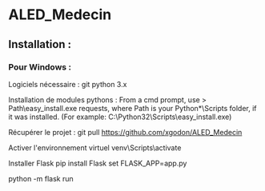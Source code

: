 # ALED_Medecin

## Installation :

### Pour Windows :

Logiciels nécessaire :
git
python 3.x

Installation de modules pythons :
From a cmd prompt, use > Path\easy_install.exe requests, where Path is your Python*\Scripts folder, if it was installed. (For example: C:\Python32\Scripts\easy_install.exe)

Récupérer le projet :
git pull https://github.com/xgodon/ALED_Medecin

Activer l'environnement virtuel
venv\Scripts\activate

Installer Flask
pip install Flask
set FLASK_APP=app.py

python -m flask run


